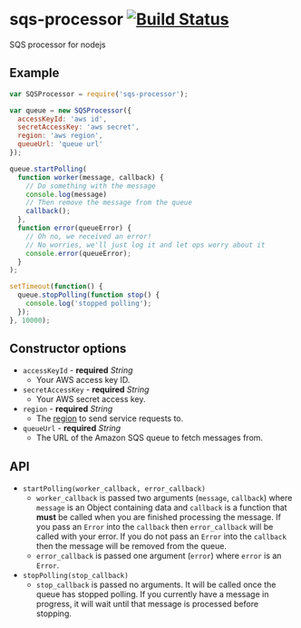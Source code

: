 # sqs-processor [![Build Status](https://travis-ci.org/jbuck/sqs-processor.svg?branch=master)](https://travis-ci.org/jbuck/sqs-processor)

SQS processor for nodejs

## Example

```javascript
var SQSProcessor = require('sqs-processor');

var queue = new SQSProcessor({
  accessKeyId: 'aws id',
  secretAccessKey: 'aws secret',
  region: 'aws region',
  queueUrl: 'queue url'
});

queue.startPolling(
  function worker(message, callback) {
    // Do something with the message
    console.log(message)
    // Then remove the message from the queue
    callback();
  },
  function error(queueError) {
    // Oh no, we received an error!
    // No worries, we'll just log it and let ops worry about it
    console.error(queueError);
  }
);

setTimeout(function() {
  queue.stopPolling(function stop() {
    console.log('stopped polling');
  });
}, 10000);
```

## Constructor options

* `accessKeyId` - **required** *String*
  * Your AWS access key ID.
* `secretAccessKey` - **required** *String*
  * Your AWS secret access key.
* `region` - **required** *String*
  * The [region](https://docs.aws.amazon.com/general/latest/gr/rande.html) to send service requests to.
* `queueUrl` - **required** *String*
  * The URL of the Amazon SQS queue to fetch messages from.

## API

* `startPolling(worker_callback, error_callback)`
  * `worker_callback` is passed two arguments (`message`, `callback`) where `message` is an Object containing data and `callback` is a function that **must** be called when you are finished processing the message. If you pass an `Error` into the `callback` then `error_callback` will be called with your error. If you do not pass an `Error` into the `callback` then the message will be removed from the queue.
  * `error_callback` is passed one argument (`error`) where `error` is an `Error`.
* `stopPolling(stop_callback)`
  * `stop_callback` is passed no arguments. It will be called once the queue has stopped polling. If you currently have a message in progress, it will wait until that message is processed before stopping.
